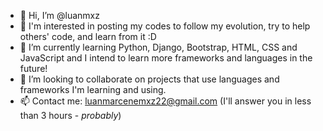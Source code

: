 - 👋 Hi, I’m @luanmxz
- 👀 I'm interested in posting my codes to follow my evolution, try to help others' code, and learn from it :D
- 🌱 I’m currently learning Python, Django, Bootstrap, HTML, CSS and JavaScript and I intend to learn more frameworks and languages in the future!
- 💞️ I’m looking to collaborate on projects that use languages and frameworks I'm learning and using.
- 📫 Contact me: luanmarcenemxz22@gmail.com (I'll answer you in less than 3 hours - *probably*)

<!---
luanmxz/luanmxz is a ✨ special ✨ repository because its `README.md` (this file) appears on your GitHub profile.
You can click the Preview link to take a look at your changes.
--->
